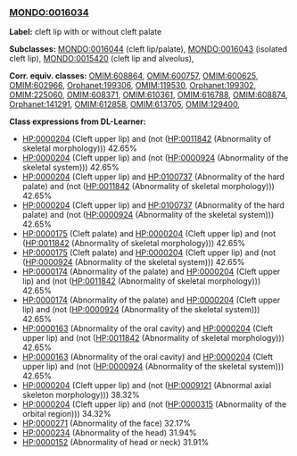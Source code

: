 
### [MONDO:0016034](http://purl.obolibrary.org/obo/MONDO_0016034)
**Label:** cleft lip with or without cleft palate

**Subclasses:** [MONDO:0016044](http://purl.obolibrary.org/obo/MONDO_0016044) (cleft lip/palate), [MONDO:0016043](http://purl.obolibrary.org/obo/MONDO_0016043) (isolated cleft lip), [MONDO:0015420](http://purl.obolibrary.org/obo/MONDO_0015420) (cleft lip and alveolus), 

**Corr. equiv. classes:** [OMIM:608864](http://purl.obolibrary.org/obo/OMIM_608864), [OMIM:600757](http://purl.obolibrary.org/obo/OMIM_600757), [OMIM:600625](http://purl.obolibrary.org/obo/OMIM_600625), [OMIM:602966](http://purl.obolibrary.org/obo/OMIM_602966), [Orphanet:199306](http://www.orpha.net/ORDO/Orphanet_199306), [OMIM:119530](http://purl.obolibrary.org/obo/OMIM_119530), [Orphanet:199302](http://www.orpha.net/ORDO/Orphanet_199302), [OMIM:225060](http://purl.obolibrary.org/obo/OMIM_225060), [OMIM:608371](http://purl.obolibrary.org/obo/OMIM_608371), [OMIM:610361](http://purl.obolibrary.org/obo/OMIM_610361), [OMIM:616788](http://purl.obolibrary.org/obo/OMIM_616788), [OMIM:608874](http://purl.obolibrary.org/obo/OMIM_608874), [Orphanet:141291](http://www.orpha.net/ORDO/Orphanet_141291), [OMIM:612858](http://purl.obolibrary.org/obo/OMIM_612858), [OMIM:613705](http://purl.obolibrary.org/obo/OMIM_613705), [OMIM:129400](http://purl.obolibrary.org/obo/OMIM_129400), 

**Class expressions from DL-Learner:**

- [HP:0000204](http://purl.obolibrary.org/obo/HP_0000204) (Cleft upper lip) and (not ([HP:0011842](http://purl.obolibrary.org/obo/HP_0011842) (Abnormality of skeletal morphology))) 42.65%
- [HP:0000204](http://purl.obolibrary.org/obo/HP_0000204) (Cleft upper lip) and (not ([HP:0000924](http://purl.obolibrary.org/obo/HP_0000924) (Abnormality of the skeletal system))) 42.65%
- [HP:0000204](http://purl.obolibrary.org/obo/HP_0000204) (Cleft upper lip) and [HP:0100737](http://purl.obolibrary.org/obo/HP_0100737) (Abnormality of the hard palate) and (not ([HP:0011842](http://purl.obolibrary.org/obo/HP_0011842) (Abnormality of skeletal morphology))) 42.65%
- [HP:0000204](http://purl.obolibrary.org/obo/HP_0000204) (Cleft upper lip) and [HP:0100737](http://purl.obolibrary.org/obo/HP_0100737) (Abnormality of the hard palate) and (not ([HP:0000924](http://purl.obolibrary.org/obo/HP_0000924) (Abnormality of the skeletal system))) 42.65%
- [HP:0000175](http://purl.obolibrary.org/obo/HP_0000175) (Cleft palate) and [HP:0000204](http://purl.obolibrary.org/obo/HP_0000204) (Cleft upper lip) and (not ([HP:0011842](http://purl.obolibrary.org/obo/HP_0011842) (Abnormality of skeletal morphology))) 42.65%
- [HP:0000175](http://purl.obolibrary.org/obo/HP_0000175) (Cleft palate) and [HP:0000204](http://purl.obolibrary.org/obo/HP_0000204) (Cleft upper lip) and (not ([HP:0000924](http://purl.obolibrary.org/obo/HP_0000924) (Abnormality of the skeletal system))) 42.65%
- [HP:0000174](http://purl.obolibrary.org/obo/HP_0000174) (Abnormality of the palate) and [HP:0000204](http://purl.obolibrary.org/obo/HP_0000204) (Cleft upper lip) and (not ([HP:0011842](http://purl.obolibrary.org/obo/HP_0011842) (Abnormality of skeletal morphology))) 42.65%
- [HP:0000174](http://purl.obolibrary.org/obo/HP_0000174) (Abnormality of the palate) and [HP:0000204](http://purl.obolibrary.org/obo/HP_0000204) (Cleft upper lip) and (not ([HP:0000924](http://purl.obolibrary.org/obo/HP_0000924) (Abnormality of the skeletal system))) 42.65%
- [HP:0000163](http://purl.obolibrary.org/obo/HP_0000163) (Abnormality of the oral cavity) and [HP:0000204](http://purl.obolibrary.org/obo/HP_0000204) (Cleft upper lip) and (not ([HP:0011842](http://purl.obolibrary.org/obo/HP_0011842) (Abnormality of skeletal morphology))) 42.65%
- [HP:0000163](http://purl.obolibrary.org/obo/HP_0000163) (Abnormality of the oral cavity) and [HP:0000204](http://purl.obolibrary.org/obo/HP_0000204) (Cleft upper lip) and (not ([HP:0000924](http://purl.obolibrary.org/obo/HP_0000924) (Abnormality of the skeletal system))) 42.65%
- [HP:0000204](http://purl.obolibrary.org/obo/HP_0000204) (Cleft upper lip) and (not ([HP:0009121](http://purl.obolibrary.org/obo/HP_0009121) (Abnormal axial skeleton morphology))) 38.32%
- [HP:0000204](http://purl.obolibrary.org/obo/HP_0000204) (Cleft upper lip) and (not ([HP:0000315](http://purl.obolibrary.org/obo/HP_0000315) (Abnormality of the orbital region))) 34.32%
- [HP:0000271](http://purl.obolibrary.org/obo/HP_0000271) (Abnormality of the face) 32.17%
- [HP:0000234](http://purl.obolibrary.org/obo/HP_0000234) (Abnormality of the head) 31.94%
- [HP:0000152](http://purl.obolibrary.org/obo/HP_0000152) (Abnormality of head or neck) 31.91%


